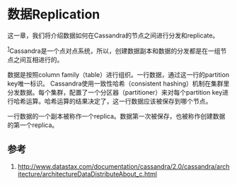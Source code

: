 # 数据Replication

这一章，我们将介绍数据如何在Cassandra的节点之间进行分发和replicate。

<sup>[1](#ref_1)</sup>Cassandra是一个点对点系统，所以，创建数据副本和数据的分发都是在一组节点之间互相进行的。

数据是按照column family（table）进行组织。一行数据，通过这一行的partition key唯一标识。 Cassandra使用一致性哈希（consistent hashing）机制在集群里分发数据。每个集群，配置了一个分区器（partitioner）来对每个partition key进行哈希运算。哈希运算的结果决定了，这一行数据应该被保存到哪个节点。

一行数据的一个副本被称作一个replica。数据第一次被保存，也被称作创建数据的第一个replica。

## 参考

1. <a name="ref_1"></a>http://www.datastax.com/documentation/cassandra/2.0/cassandra/architecture/architectureDataDistributeAbout_c.html

